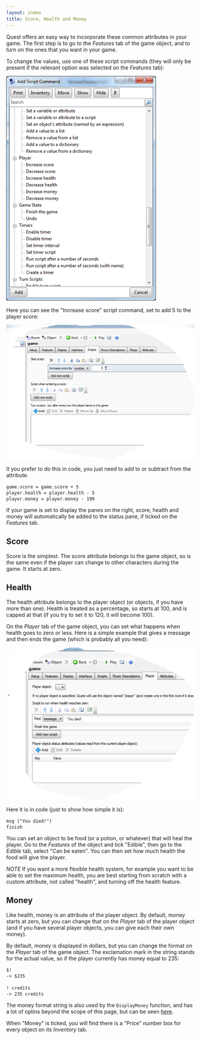 ```yaml
---
layout: index
title: Score, Health and Money
---
```



Quest offers an easy way to incorporate these common attributes in your game. The first step is to go to the _Features_ tab of the game object, and to turn on the ones that you want in your game.

To change the values, use one of these script commands (they will only be present if the relevant option was selected on the _Features_ tab): 

![](images/increase_decrease.png "increase_decrease.png")

Here you can see the "Increase score" script command, set to add 5 to the player score:

![](images/increase.png "increase.png")

It you prefer to do this in code, you just need to add to or subtract from the attribute.

```
game.score = game.score + 5
player.health = player.health - 5
player.money = player.money - 199
```

If your game is set to display the panes on the right, score, health and money will automatically be added to the status pane, if ticked on the _Features_ tab.


Score
-----

Score is the simplest. The score attribute belongs to the game object, so is the same even if the player can change to other characters during the game. It starts at zero.


Health
------

The health attribute belongs to the player object (or objects, if you have more than one). Health is treated as a percentage, so starts at 100, and is capped at that (if you try to set it to 120, it will become 100).

On the _Player_ tab of the game object, you can set what happens when health goes to zero or less. Here is a simple example that gives a message and then ends the game (which is probably all you need):

![](images/you_died.png "you_died.png")

Here it is in code (just to show how simple it is):

```
msg ("You died!")
finish
```

You can set an object to be food (or a potion, or whatever) that will heal the player. Go to the _Features_ of the object and tick "Edible", then go to the _Edible_ tab, select "Can be eaten". You can then set how much health the food will give the player.


_NOTE_ If you want a more flexible health system, for example you want to be able to set the maximum health, you are best starting from scratch with a custom attribute, not called "health", and turning off the health feature.


Money
-----

Like health, money is an attribute of the player object. By default, money starts at zero, but you can change that on the _Player_ tab of the player object (and if you have several player objects, you can give each their own money).

By default, money is displayed in dollars, but you can change the format on the _Player_ tab of the game object. The exclamation mark in the string stands for the actual value, so if the player currently has money equal to 235:

```
$!
-> $235

! credits
-> 235 credits
```

The money format string is also used by the `DisplayMoney` function, and has a lot of optins beyond the scope of this page, but can be seen [here](functions/string/displaymoney.html).

When "Money" is ticked, you will find there is a "Price" number box for every object on its _Inventory_ tab.

